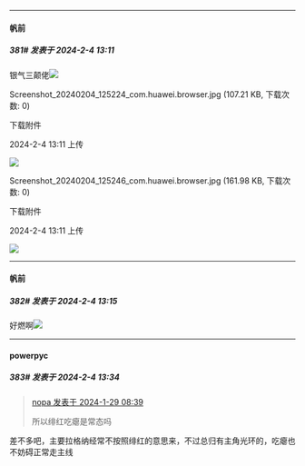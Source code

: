 
*****

####  帆前  
##### 381#       发表于 2024-2-4 13:11

银气三颠佬<img src="https://static.saraba1st.com/image/smiley/face2017/066.png" referrerpolicy="no-referrer">

Screenshot_20240204_125224_com.huawei.browser.jpg
(107.21 KB, 下载次数: 0)

下载附件

2024-2-4 13:11 上传

<img src="https://img.saraba1st.com/forum/202402/04/131139sewxnorwzweuiwoe.jpg" referrerpolicy="no-referrer">

Screenshot_20240204_125246_com.huawei.browser.jpg
(161.98 KB, 下载次数: 0)

下载附件

2024-2-4 13:11 上传

<img src="https://img.saraba1st.com/forum/202402/04/131140bepuy9l1mizxn53e.jpg" referrerpolicy="no-referrer">

*****

####  帆前  
##### 382#       发表于 2024-2-4 13:15

好燃啊<img src="https://static.saraba1st.com/image/smiley/face2017/062.gif" referrerpolicy="no-referrer">


*****

####  powerpyc  
##### 383#       发表于 2024-2-4 13:34

<blockquote><a href="httphttps://bbs.saraba1st.com/2b/forum.php?mod=redirect&amp;goto=findpost&amp;pid=63811816&amp;ptid=2058325" target="_blank">nopa 发表于 2024-1-29 08:39</a>

所以绯红吃瘪是常态吗</blockquote>
差不多吧，主要拉格纳经常不按照绯红的意思来，不过总归有主角光环的，吃瘪也不妨碍正常走主线

